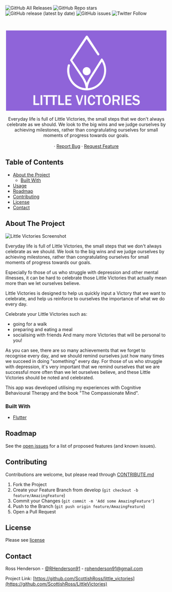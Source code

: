 
![GitHub All Releases](https://img.shields.io/github/downloads/ScottishRoss/little_victories/total?style=for-the-badge)
![GitHub Repo stars](https://img.shields.io/github/stars/ScottishRoss/little_victories?style=for-the-badge)
![GitHub release (latest by date)](https://img.shields.io/github/v/release/ScottishRoss/little_victories?style=for-the-badge)
![GitHub issues](https://img.shields.io/github/issues-raw/scottishross/little_victories?style=for-the-badge)
![Twitter Follow](https://img.shields.io/twitter/follow/Rhenderson91?style=for-the-badge)

<!-- PROJECT LOGO -->
<br />
<p align="center">
  <a href="https://github.com/ScottishRoss/little_victories">
    <img src="https://github.com/ScottishRoss/LittleVictories/blob/Release/Images/LV%20Big.png?raw=true" alt="Logo" width="500" height="250">
  </a>

  <p align="center">
    Everyday life is full of Little Victories, the small steps that we don't always celebrate as we should. We look to the big wins and we judge ourselves by achieving milestones, rather than congratulating ourselves for small moments of progress towards our goals.
    <br />
    <br />
    ·
    <a href="https://github.com/scottishross/little_victories/issues">Report Bug</a>
    ·
    <a href="https://github.com/scottishross/little_victories/issues">Request Feature</a>
  </p>


<!-- TABLE OF CONTENTS -->
## Table of Contents

* [About the Project](#about-the-project)
  * [Built With](#built-with)
* [Usage](#usage)
* [Roadmap](#roadmap)
* [Contributing](#contributing)
* [License](#license)
* [Contact](#contact)

<!-- ABOUT THE PROJECT -->
## About The Project

![Little Victories Screenshot](https://github.com/ScottishRoss/little_victories/blob/Release/Images/full.png)

Everyday life is full of Little Victories, the small steps that we don't always celebrate as we should. We look to the big wins and we judge ourselves by achieving milestones, rather than congratulating ourselves for small moments of progress towards our goals.

Especially fo those of us who struggle with depression and other mental illnesses, it can be hard to celebrate those Little Victories that actually mean more than we let ourselves believe.

Little Victories is designed to help us quickly input a Victory that we want to celebrate, and help us reinforce to ourselves the importance of what we do every day.

Celebrate your Little Victories such as:
- going for a walk
- preparing and eating a meal
- socialising with friends
And many more Victories that will be personal to you!

As you can see, there are so many achievements that we forget to recognise every day, and we should remind ourselves just how many times we succeed in doing "something" every day. For those of us who struggle with depression, it's very important that we remind ourselves that we are successful more often than we let ourselves believe, and these Little Victories should be noted and celebrated.

This app was developed utilising my experiences with Cognitive Behavioural Therapy and the book "The Compassionate Mind".


### Built With

* [Flutter](https://flutter.dev/)

<!-- ROADMAP -->
## Roadmap

See the [open issues](https://github.com/scottishross/little_victories/issues) for a list of proposed features (and known issues).

<!-- CONTRIBUTING -->
## Contributing

Contributions are welcome, but please read through [CONTRIBUTE.md](https://github.com/ScottishRoss/little_victories/blob/main/CONTRIBUTE.md)

1. Fork the Project
2. Create your Feature Branch from develop (`git checkout -b feature/AmazingFeature`)
3. Commit your Changes (`git commit -m 'Add some AmazingFeature'`)
4. Push to the Branch (`git push origin feature/AmazingFeature`)
5. Open a Pull Request


<!-- LICENSE -->
## License

Please see [license](https://github.com/scottishross/little_victories/LICENCE)


<!-- CONTACT -->
## Contact

Ross Henderson - [@RHenderson91](https://twitter.com/RHenderson91) - rphenderson91@gmail.com

Project Link: [https://github.com/ScottishRoss/little_victories](https://github.com/ScottishRoss/LittleVictories)

 
